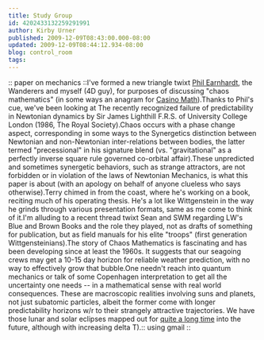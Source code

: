 ```yaml
---
title: Study Group
id: 4202433132259291991
author: Kirby Urner
published: 2009-12-09T08:43:00.000-08:00
updated: 2009-12-09T08:44:12.934-08:00
blog: control_room
tags: 
---
```


[](http://www.flickr.com/photos/17157315@N00/4170171652/):: paper on mechanics ::I've formed a new triangle twixt [Phil Earnhardt](http://controlroom.blogspot.com/2009/11/ignite-portland.html), the Wanderers and myself (4D guy), for purposes of discussing "chaos mathematics" (in some ways an anagram for [Casino Math](http://www.wikieducator.org/Casino_Math)).Thanks to Phil's cue, we've been looking at The recently recognized failure of predictability in Newtonian dynamics by Sir James Lighthill F.R.S. of University College London (1986, The Royal Society).Chaos occurs with a phase change aspect, corresponding in some ways to the Synergetics distinction between Newtonian and non-Newtonian inter-relations between bodies, the latter termed "precessional" in his signature blend (vs. "gravitational" as a perfectly inverse square rule governed co-orbital affair).These unpredicted and sometimes synergetic behaviors, such as strange attractors, are not forbidden or in violation of the laws of Newtonian Mechanics, is what this paper is about (with an apology on behalf of anyone clueless who says otherwise).Terry chimed in from the coast, where he's working on a book, reciting much of his operating thesis.  He's a lot like Wittgenstein in the way he grinds through various presentation formats, same as me come to think of it.I'm alluding to a recent thread twixt Sean and SWM regarding LW's Blue and Brown Books and the role they played, not as drafts of something for publication, but as field manuals for his elite "troops" (first generation Wittgensteinians).The story of Chaos Mathematics is fascinating and has been developing since at least the 1960s.  It suggests that our seagoing crews may get a 10-15 day horizon for reliable weather prediction, with no way to effectively grow that bubble.One needn't reach into quantum mechanics or talk of some Copenhagen interpretation to get all the uncertainty one needs -- in a mathematical sense with real world consequences.  These are macroscopic realities involving suns and planets, not just subatomic particles, albeit the former come with longer predictability horizons w/r to their strangely attractive trajectories.  We have those lunar and solar eclipses mapped out for [quite a long time](http://eclipse.gsfc.nasa.gov/SEcatmax/SEcatmax.html) into the future, although with increasing delta T).[](http://www.flickr.com/photos/17157315@N00/4170187854/):: using gmail ::